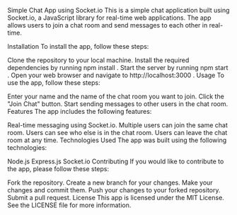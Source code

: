 Simple Chat App using Socket.io
This is a simple chat application built using Socket.io, a JavaScript library for real-time web applications. The app allows users to join a chat room and send messages to each other in real-time.

Installation
To install the app, follow these steps:

Clone the repository to your local machine.
Install the required dependencies by running 
npm install
.
Start the server by running 
npm start
.
Open your web browser and navigate to 
http://localhost:3000
.
Usage
To use the app, follow these steps:

Enter your name and the name of the chat room you want to join.
Click the "Join Chat" button.
Start sending messages to other users in the chat room.
Features
The app includes the following features:

Real-time messaging using Socket.io.
Multiple users can join the same chat room.
Users can see who else is in the chat room.
Users can leave the chat room at any time.
Technologies Used
The app was built using the following technologies:

Node.js
Express.js
Socket.io
Contributing
If you would like to contribute to the app, please follow these steps:

Fork the repository.
Create a new branch for your changes.
Make your changes and commit them.
Push your changes to your forked repository.
Submit a pull request.
License
This app is licensed under the MIT License. See the LICENSE file for more information.
